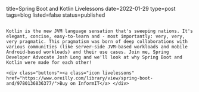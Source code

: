 title=Spring Boot and Kotlin Livelessons
date=2022-01-29
type=post
tags=blog
listed=false
status=published
~~~~~~

Kotlin is the new JVM language sensation that's sweeping nations. It's elegant, concise, easy-to-learn and - most importantly: very, very, very pragmatic. This pragmatism was born of deep collaborations with various communities (like server-side JVM-based workloads and mobile Android-based workloads) and their use cases. Join me, Spring Developer Advocate Josh Long and we'll look at why Spring Boot and Kotlin were made for each other!

<div class="buttons"><a class="icon livelessons" href="https://www.oreilly.com/library/view/spring-boot-and/9780136836377/">Buy on InformIT</a> </div>